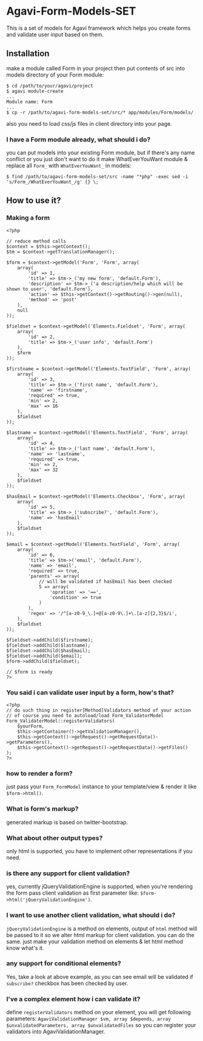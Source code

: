 Agavi-Form-Models-SET
====================

This is a set of models for Agavi framework which helps you create forms and validate user input based on them.

Installation
------------

make a module called Form in your project then put contents of src into models directory of your Form module:

	$ cd /path/to/your/agavi/project
	$ agavi module-create
	...
	Module name: Form
	...
	$ cp -r /path/to/agavi-form-models-set/src/* app/modules/Form/models/

also you need to load css/js files in client directory into your page.

### I have a Form module already, what should i do?

you can put models into your existing Form module, but if there's any name conflict or you just don't want to do it make WhatEverYouWant module & replace all `Form_` with `WhatEverYouWant_` in models:

	$ find /path/to/agavi-form-models-set/src -name "*php" -exec sed -i 's/Form_/WhatEverYouWant_/g' {} \;


How to use it?
--------------

### Making a form

	<?php

	// reduce method calls
	$context = $this->getContext();
	$tm = $context->getTranslationManager();

	$form = $context->getModel('Form', 'Form', array(
		array(
			'id' => 1,
			'title' => $tm->_('my new form', 'default.Form'),
			'description' => $tm->_('a description/help which will be shown to user', 'default.Form'),
			'action' => $this->getContext()->getRouting()->gen(null),
			'method' => 'post'
		),
		null
	));

	$fieldset = $context->getModel('Elements.Fieldset', 'Form', array(
		array(
			'id' => 2,
			'title' => $tm->_('user info', 'default.Form')
		),
		$form
	));

	$firstname = $context->getModel('Elements.TextField', 'Form', array(
		array(
			'id' => 3,
			'title' => $tm->_('first name', 'default.Form'),
			'name' => 'firstname',
			'required' => true,
			'min' => 2,
			'max' => 16
		),
		$fieldset
	));

	$lastname = $context->getModel('Elements.TextField', 'Form', array(
		array(
			'id' => 4,
			'title' => $tm->_('last name', 'default.Form'),
			'name' => 'lastname',
			'required' => true,
			'min' => 2,
			'max' => 32
		),
		$fieldset
	));

	$hasEmail = $context->getModel('Elements.Checkbox', 'Form', array(
		array(
			'id' => 5,
			'title' => $tm->_('subscribe?', 'default.Form'),
			'name' => 'hasEmail'
		),
		$fieldset
	));

	$email = $context->getModel('Elements.TextField', 'Form', array(
		array(
			'id' => 6,
			'title' => $tm->('email', 'default.Form'),
			'name' => 'email',
			'required' => true,
			'parents' => array(
				// will be validated if hasEmail has been checked
				5 => array(
					'opration' => '==',
					'condition' => true
				)
			),
			'regex' => '/^[a-z0-9_\.]+@[a-z0-9\.]+\.[a-z]{2,3}$/i',
		),
		$fieldset
	));

	$fieldset->addChild($firstname);
	$fieldset->addChild($lastname);
	$fieldset->addChild($hasEmail);
	$fieldset->addChild($email);
	$form->addChild($fieldset);

	// $form is ready
	?>

### You said i can validate user input by a form, how's that?

	<?php
	// do such thing in register[Method]Validators method of your action
	// of course you need to autoload/load Form_ValidatorModel
	Form_ValidatorModel::registerValidators(
		$yourForm,
		$this->getContainer()->getValidationManager(),
		$this->getContext()->getRequest()->getRequestData()->getParameters(),
		$this->getContext()->getRequest()->getRequestData()->getFiles()
	);
	?>

### how to render a form?
just pass your `Form_FormModel` instance to your template/view & render it like `$form->html()`.

### What is form's markup?
generated markup is based on twitter-bootstrap.

### What about other output types?
only html is supported, you have to implement other representations if you need.

### is there any support for client validation?
yes, currently jQueryValidationEngine is supported, when you're rendering the form pass client validation as first parameter like: `$form->html('jQueryValidationEngine')`.

### I want to use another client validation, what should i do?
`jQueryValidationEngine` is a method on elements, output of `html` method will be passed to it so we alter html markup for client validation. you can do the same. just make your validation method on elements & let html method know what's it.

### any support for conditional elements?
Yes, take a look at above example, as you can see email will be validated if `subscribe?` checkbox has been checked by user.

### I've a complex element how i can validate it?
define `registerValidators` method on your element, you will get following parameters: `AgaviValidationManager $vm, array $depends, array $unvalidatedParameters, array $unvalidatedFiles` so you can register your validators into AgaviValidationManager.

